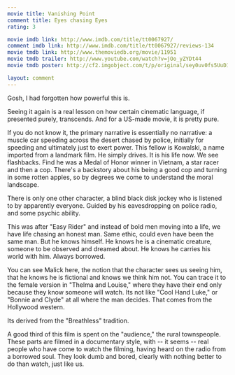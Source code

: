 ```yaml
---
movie title: Vanishing Point
comment title: Eyes chasing Eyes
rating: 3

movie imdb link: http://www.imdb.com/title/tt0067927/
comment imdb link: http://www.imdb.com/title/tt0067927/reviews-134
movie tmdb link: http://www.themoviedb.org/movie/11951
movie tmdb trailer: http://www.youtube.com/watch?v=jOo_yZYDt44
movie tmdb poster: http://cf2.imgobject.com/t/p/original/sey0uv0fs5UuD1DjLooAY52btqz.jpg

layout: comment
---
```


Gosh, I had forgotten how powerful this is.

Seeing it again is a real lesson on how certain cinematic language, if presented purely, transcends. And for a US-made movie, it is pretty pure.

If you do not know it, the primary narrative is essentially no narrative: a muscle car speeding across the desert chased by police, initially for speeding and ultimately just to exert power. This fellow is Kowalski, a name imported from a landmark film. He simply drives. It is his life now. We see flashbacks. Find he was a Medal of Honor winner in Vietnam, a star racer and then a cop. There's a backstory about his being a good cop and turning in some rotten apples, so by degrees we come to understand the moral landscape.

There is only one other character, a blind black disk jockey who is listened to by apparently everyone. Guided by his eavesdropping on police radio, and some psychic ability.

This was after "Easy Rider" and instead of bold men moving into a life, we have life chasing an honest man. Same ethic, could even have been the same man. But he knows himself. He knows he is a cinematic creature, someone to be observed and dreamed about. He knows he carries his world with him. Always borrowed. 

You can see Malick here, the notion that the character sees us seeing him, that he knows he is fictional and knows we think him not. You can trace it to the female version in "Thelma and Louise," where they have their end only because they know someone will watch. Its not like "Cool Hand Luke," or "Bonnie and Clyde" at all where the man decides. That comes from the Hollywood western.

Its derived from the "Breathless" tradition. 

A good third of this film is spent on the "audience," the rural townspeople. These parts are filmed in a documentary style, with -- it seems -- real people who have come to watch the filming, having heard on the radio from a borrowed soul. They look dumb and bored, clearly with nothing better to do than watch, just like us.
